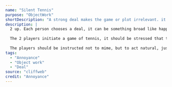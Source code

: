 ```yaml
---
name: "Silent Tennis"
purpose: "ObjectWork"
shortDescription: "A strong deal makes the game or plot irrelevant. it should be obvious even without words."
description: |
  2 up. Each person chooses a deal, it can be something broad like happy or angry, but it can be something specific like - I slept with your partner, I love babies, I’m being attacked by bees.
  
  The 2 players initiate a game of tennis, it should be stressed that the tennis itself is highly unimportant, in fact if no ball is hit that’s fine, great even! The players should find a way to heighten their deal too.
  
  The players should be instructed not to mime, but to act natural, just the scene has been muted.
tags:
  - "Annoyance"
  - "Object work"
  - "Deal"
source: "cliffweb"
credit: "Annoyance"
---
```


